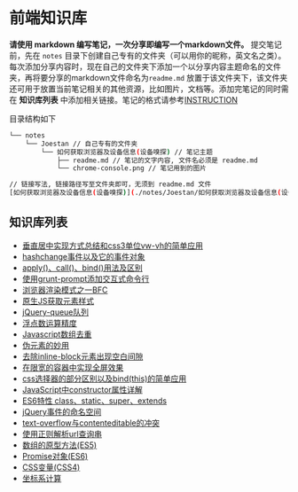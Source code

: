# 前端知识库

**请使用 markdown 编写笔记，一次分享即编写一个markdown文件。** 提交笔记前，先在 `notes` 目录下创建自己专有的文件夹（可以用你的昵称，英文名之类）。每次添加分享内容时，现在自己的文件夹下添加一个以分享内容主题命名的文件夹，再将要分享的markdown文件命名为`readme.md` 放置于该文件夹下，该文件夹还可用于放置当前笔记相关的其他资源，比如图片，文档等。添加完笔记的同时需在 **知识库列表** 中添加相关链接。笔记的格式请参考[INSTRUCTION](./notes/INSTRUCTION.md)

目录结构如下

```sh
└── notes
    └── Joestan // 自己专有的文件夹
        └── 如何获取浏览器及设备信息(设备嗅探) // 笔记主题
            ├── readme.md // 笔记的文字内容, 文件名必须是 readme.md
            └── chrome-console.png // 笔记用到的图片

// 链接写法, 链接路径写至文件夹即可，无须到 readme.md 文件
[如何获取浏览器及设备信息(设备嗅探)](./notes/Joestan/如何获取浏览器及设备信息(设备嗅探)/)
```



## 知识库列表
* [垂直居中实现方式总结和css3单位vw-vh的简单应用](./notes/wyg/垂直居中实现方式总结和css3单位vw-vh的简单应用/)
* [hashchange事件以及它的事件对象](./notes/wyg/hashchange事件以及它的事件对象/)
* [apply()、call()、bind()用法及区别](https://github.com/landray/frontend-kb/tree/master/notes/huangzifeng/apply-call-bind)
* [使用grunt-prompt添加交互式命令行](https://github.com/landray/frontend-kb/tree/master/notes/zengxc/使用grunt-prompt添加交互式命令行)
* [浏览器渲染模式之一BFC](./notes/linl/BFC/readme.md)
* [原生JS获取元素样式](./notes/leezng/原生JS获取元素样式)
* [jQuery-queue队列](./notes/zhangmz/jQuery-queue队列)
* [浮点数运算精度](./notes/zhangmz/浮点数运算精度)
* [Javascript数组去重](./notes/yangjiapei/Javascript数组去重)
* [伪元素的妙用](./notes/yangjiapei/伪元素的妙用)
* [去除inline-block元素出现空白间隙](./notes/yangjiapei/去除inline-block元素出现空白间隙)
* [在限宽的容器中实现全屏效果](./notes/yangjiapei/在限宽的容器中实现全屏效果)
* [css选择器的部分区别以及bind(this)的简单应用](./notes/wyg/css选择器的部分区别以及bind(this)的简单应用/)
* [JavaScript中constructor属性详解](./notes/wyg/JavaScript中constructor属性详解/)
* [ES6特性  class、static、super、extends](https://github.com/landray/frontend-kb/blob/master/notes/huangzifeng/ES6-class-static-super-extends/readme.md)
* [jQuery事件的命名空间](./notes/cails/jQuery事件的命名空间/)
* [text-overflow与contenteditable的冲突](./notes/cails/text-overflow与contenteditable的冲突/)
* [使用正则解析url查询串](./notes/cails/使用正则解析url查询串/)
* [数组的原型方法(ES5)](./notes/cails/数组的原型方法(ES5)/)
* [Promise对象(ES6)](./notes/cails/Promise对象(ES6)/)
* [CSS变量(CSS4)](./notes/leezng/CSS变量/)
* [坐标系计算](./notes/leezng/坐标系/)
